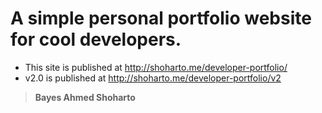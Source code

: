 # A simple personal portfolio website for cool developers.

- This site is published at http://shoharto.me/developer-portfolio/
- v2.0 is published at http://shoharto.me/developer-portfolio/v2

> **Bayes Ahmed Shoharto**
